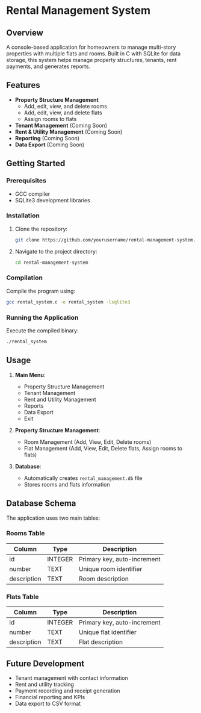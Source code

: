 # Rental Management System

## Overview
A console-based application for homeowners to manage multi-story properties with multiple flats and rooms. Built in C with SQLite for data storage, this system helps manage property structures, tenants, rent payments, and generates reports.

## Features
- **Property Structure Management**
  - Add, edit, view, and delete rooms
  - Add, edit, view, and delete flats
  - Assign rooms to flats
- **Tenant Management** (Coming Soon)
- **Rent & Utility Management** (Coming Soon)
- **Reporting** (Coming Soon)
- **Data Export** (Coming Soon)

## Getting Started

### Prerequisites
- GCC compiler
- SQLite3 development libraries

### Installation
1. Clone the repository:
   ```bash
   git clone https://github.com/yourusername/rental-management-system.git
   ```
2. Navigate to the project directory:
   ```bash
   cd rental-management-system
   ```

### Compilation
Compile the program using:
```bash
gcc rental_system.c -o rental_system -lsqlite3
```

### Running the Application
Execute the compiled binary:
```bash
./rental_system
```

## Usage
1. **Main Menu**:
   - Property Structure Management
   - Tenant Management
   - Rent and Utility Management
   - Reports
   - Data Export
   - Exit

2. **Property Structure Management**:
   - Room Management (Add, View, Edit, Delete rooms)
   - Flat Management (Add, View, Edit, Delete flats, Assign rooms to flats)

3. **Database**:
   - Automatically creates `rental_management.db` file
   - Stores rooms and flats information

## Database Schema
The application uses two main tables:

### Rooms Table
| Column       | Type    | Description               |
|-------------|---------|---------------------------|
| id          | INTEGER | Primary key, auto-increment |
| number      | TEXT    | Unique room identifier    |
| description | TEXT    | Room description          |

### Flats Table
| Column       | Type    | Description               |
|-------------|---------|---------------------------|
| id          | INTEGER | Primary key, auto-increment |
| number      | TEXT    | Unique flat identifier    |
| description | TEXT    | Flat description          |

## Future Development
- Tenant management with contact information
- Rent and utility tracking
- Payment recording and receipt generation
- Financial reporting and KPIs
- Data export to CSV format
